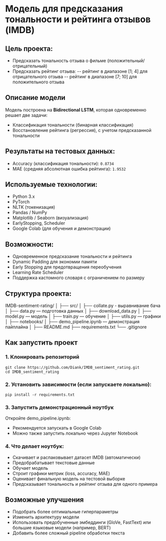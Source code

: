 # Модель для предсказания тональности и рейтинга отзывов (IMDB)

## Цель проекта:
- Предсказать тональность отзыва о фильме (положительный/отрицательный)
- Предсказать рейтинг отзыва: 
	-- рейтинг в диапазоне [1; 4] для отрицательного отзыва 
	-- рейтинг в диапазоне [7; 10] для положительного отзыва

## Описание модели
Модель построена на **Bidirectional LSTM**, которая одновременно решает две задачи:
- Классификация тональности (бинарная классификация)
- Восстановление рейтинга (регрессия), с учетом предсказанной тональности

## Результаты на тестовых данных:
- Accuracy (классификация тональности): `0.8734`
- MAE (средняя абсолютная ошибка рейтинга): `1.9532`

## Используемые технологии:
- Python 3.x
- PyTorch
- NLTK (токенизация)
- Pandas / NumPy
- Matplotlib / Seaborn (визуализация)
- EarlyStopping, Scheduler
- Google Colab (для обучения и демонстрации)

## Возможности:
- Одновременное предсказание тональности и рейтинга
- Dynamic Padding для экономии памяти
- Early Stopping для предотвращения переобучения
- Learning Rate Scheduler
- Поддержка кастомного словаря с ограничением по размеру

## Структура проекта:
IMDB-sentiment-rating/
│
├── src/
│   ├── collate.py - выравнивание бача
│   ├── data.py — подготовка данных
│   ├── download_data.py
│   ├── model.py — модель
│   ├── train.py — обучение
│   ├── utils.py — графики
│
├── notebooks/
│   ├── demo_pipeline.ipynb — демонстрация пайплайна
│
├── README.md
├── requirements.txt
└── .gitignore

## Как запустить проект

### 1. Клонировать репозиторий
```
git clone https://github.com/Diank/IMDB_sentiment_rating.git
cd IMDB_sentiment_rating
```

### 2. Установить зависимости (если запускаете локально):
```
pip install -r requirements.txt
```

### 3. Запустить демонстрационный ноутбук
Откройте demo_pipeline.ipynb:
- Рекомендуется запускать в Google Colab
- Можно также запустить локально через Jupyter Notebook

### 4. Что делает ноутбук:
- Скачивает и распаковывает датасет IMDB (автоматически)
- Предобрабатывает текстовые данные
- Обучает модель
- Строит графики метрик (loss, accuracy, MAE)
- Оценивает финальную модель на тестовой выборке
- Предсказывает тональность и рейтинг отзыва для одного примера

## Возможные улучшения
- Подобрать более оптимальные гиперпараметры
- Изменить архитектуру модели
- Использовать предобученные эмбеддинги (GloVe, FastText) или большие языковые модели (например, BERT)
- Добавить более сложный pipeline обработки текста
















